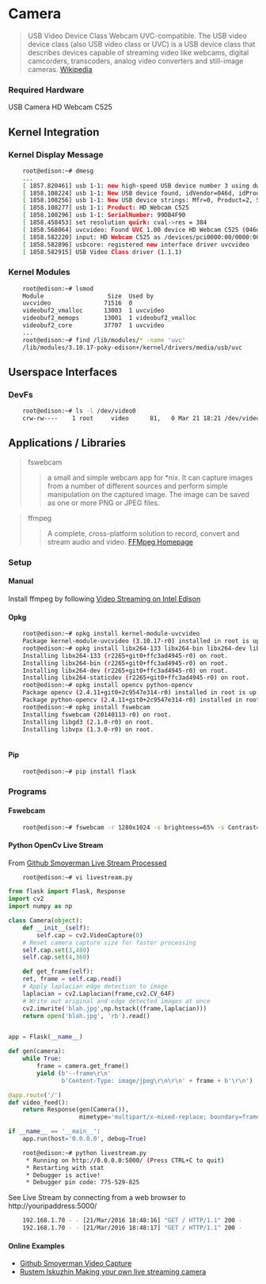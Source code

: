 
# Camera

> USB Video Device Class Webcam UVC-compatible. The USB video device class (also USB video class or UVC) is a USB device class that describes devices capable of streaming video like webcams, digital camcorders, transcoders, analog video converters and still-image cameras. [Wikipedia](https://en.wikipedia.org/wiki/List_of_USB_video_class_devices)

### Required Hardware

USB Camera HD Webcam C525

## Kernel Integration

### Kernel Display Message

```sh
    root@edison:~# dmesg
    ...
    [ 1857.820461] usb 1-1: new high-speed USB device number 3 using dwc3-host
    [ 1858.108224] usb 1-1: New USB device found, idVendor=046d, idProduct=0826
    [ 1858.108256] usb 1-1: New USB device strings: Mfr=0, Product=2, SerialNumber=1
    [ 1858.108277] usb 1-1: Product: HD Webcam C525
    [ 1858.108296] usb 1-1: SerialNumber: 99DB4F90
    [ 1858.458453] set resolution quirk: cval->res = 384
    [ 1858.568064] uvcvideo: Found UVC 1.00 device HD Webcam C525 (046d:0826)
    [ 1858.582220] input: HD Webcam C525 as /devices/pci0000:00/0000:00:11.0/dwc3-host.2/usb1/1-1/1-1:1.2/input/input3
    [ 1858.582896] usbcore: registered new interface driver uvcvideo
    [ 1858.582915] USB Video Class driver (1.1.1)
```

### Kernel Modules

```sh
    root@edison:~# lsmod
    Module                  Size  Used by
    uvcvideo               71516  0 
    videobuf2_vmalloc      13003  1 uvcvideo
    videobuf2_memops       13001  1 videobuf2_vmalloc
    videobuf2_core         37707  1 uvcvideo
    ...
    root@edison:~# find /lib/modules/* -name 'uvc'
    /lib/modules/3.10.17-poky-edison+/kernel/drivers/media/usb/uvc
```

## Userspace Interfaces

### DevFs

```sh
    root@edison:~# ls -l /dev/video0
    crw-rw----    1 root     video      81,   0 Mar 21 18:21 /dev/video0
```
## Applications / Libraries

> fswebcam
> > a  small  and  simple webcam app for *nix. It can capture images  from  a  number  of  different  sources  and   perform   simple manipulation  on  the  captured image. The image can be saved as one or more PNG or JPEG files.
       
> ffmpeg
> > A complete, cross-platform solution to record, convert and stream audio and video. [FFMpeg Homepage](https://www.ffmpeg.org/)

### Setup

#### Manual

Install ffmpeg by following [Video Streaming on Intel Edison](https://github.com/drejkim/edi-cam)

#### Opkg

```sh
    root@edison:~# opkg install kernel-module-uvcvideo
    Package kernel-module-uvcvideo (3.10.17-r0) installed in root is up to date.
    root@edison:~# opkg install libx264-133 libx264-bin libx264-dev libx264-staticdev
    Installing libx264-133 (r2265+git0+ffc3ad4945-r0) on root.
    Installing libx264-bin (r2265+git0+ffc3ad4945-r0) on root.
    Installing libx264-dev (r2265+git0+ffc3ad4945-r0) on root.
    Installing libx264-staticdev (r2265+git0+ffc3ad4945-r0) on root.
    root@edison:~# opkg install opencv python-opencv
    Package opencv (2.4.11+git0+2c9547e314-r0) installed in root is up to date.
    Package python-opencv (2.4.11+git0+2c9547e314-r0) installed in root is up to date.
    root@edison:~# opkg install fswebcam
    Installing fswebcam (20140113-r0) on root.
    Installing libgd3 (2.1.0-r0) on root.
    Installing libvpx (1.3.0-r0) on root.
    
```

#### Pip

```sh
    root@edison:~# pip install flask
```

### Programs

#### Fswebcam

```sh
    root@edison:~# fswebcam -r 1280x1024 -s brightness=65% -s Contrast=50% -s Gamma=100% --jpeg 100 --no-banner image.jpg
```

#### Python OpenCv Live Stream

From [Github Smoyerman Live Stream Processed](https://raw.githubusercontent.com/smoyerman/EdisonWebVideoProcessed/master/LiveStreamProcessed.py)

```sh
    root@edison:~# vi livestream.py
```

```Python
from flask import Flask, Response
import cv2
import numpy as np

class Camera(object):
    def __init__(self):
        self.cap = cv2.VideoCapture(0)
    # Reset camera capture size for faster processing
	self.cap.set(3,480)
	self.cap.set(4,360)

    def get_frame(self):
	ret, frame = self.cap.read()
    # Apply laplacian edge detection to image
	laplacian = cv2.Laplacian(frame,cv2.CV_64F)
    # Write out original and edge detected images at once
	cv2.imwrite('blah.jpg',np.hstack((frame,laplacian)))
	return open('blah.jpg', 'rb').read()


app = Flask(__name__)

def gen(camera):
    while True:
        frame = camera.get_frame()
        yield (b'--frame\r\n'
               b'Content-Type: image/jpeg\r\n\r\n' + frame + b'\r\n')

@app.route('/')
def video_feed():
    return Response(gen(Camera()),
                    mimetype='multipart/x-mixed-replace; boundary=frame')

if __name__ == '__main__':
    app.run(host='0.0.0.0', debug=True)
```

```sh
    root@edison:~# python livestream.py
     * Running on http://0.0.0.0:5000/ (Press CTRL+C to quit)
     * Restarting with stat
     * Debugger is active!
     * Debugger pin code: 775-529-825
```

See Live Stream by connecting from a web browser to http://youripaddress:5000/


```sh
    192.168.1.70 - - [21/Mar/2016 18:48:16] "GET / HTTP/1.1" 200 -
    192.168.1.70 - - [21/Mar/2016 18:48:17] "GET / HTTP/1.1" 200 -
```
#### Online Examples

- [Github Smoyerman Video Capture](https://github.com/smoyerman/EdisonOpenCVVideo/blob/master/VideoCapture.py)
- [Rustem Iskuzhin Making your own live streaming camera](http://rustemiskuzhin.com/?p=1)
